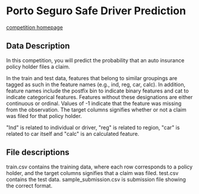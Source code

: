 # Porto Seguro Safe Driver Prediction
[competition homepage](https://www.kaggle.com/c/porto-seguro-safe-driver-prediction)

## Data Description

In this competition, you will predict the probability that an auto insurance policy holder files a claim.

In the train and test data, features that belong to similar groupings are tagged as such in the feature names (e.g., ind, reg, car, calc). In addition, feature names include the postfix bin to indicate binary features and cat to indicate categorical features. Features without these designations are either continuous or ordinal. Values of -1 indicate that the feature was missing from the observation. The target columns signifies whether or not a claim was filed for that policy holder.

"Ind" is related to individual or driver, "reg" is related to region, "car" is related to car itself and "calc" is an calculated feature.

## File descriptions

train.csv contains the training data, where each row corresponds to a policy holder, and the target columns signifies that a claim was filed.
test.csv contains the test data.
sample_submission.csv is submission file showing the correct format.

